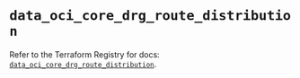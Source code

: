 # `data_oci_core_drg_route_distribution`

Refer to the Terraform Registry for docs: [`data_oci_core_drg_route_distribution`](https://registry.terraform.io/providers/oracle/oci/6.18.0/docs/data-sources/core_drg_route_distribution).

